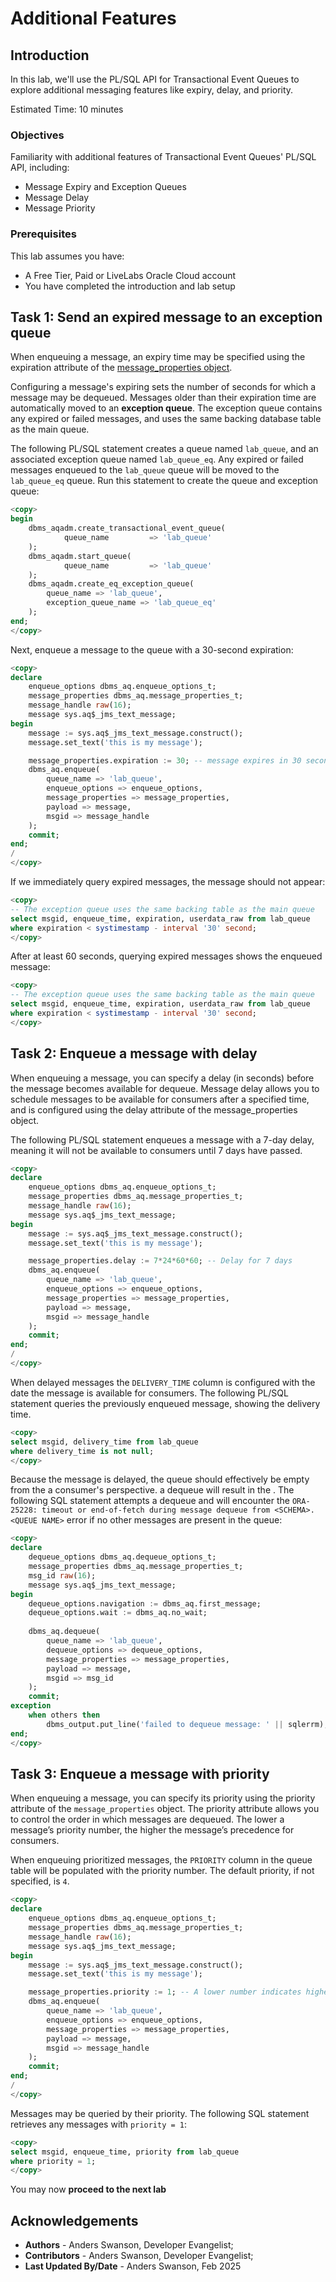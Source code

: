 # Additional Features

## Introduction

In this lab, we'll use the PL/SQL API for Transactional Event Queues to explore additional messaging features like expiry, delay, and priority. 

Estimated Time: 10 minutes

### Objectives

Familiarity with additional features of Transactional Event Queues' PL/SQL API, including:

- Message Expiry and Exception Queues
- Message Delay
- Message Priority

### Prerequisites

This lab assumes you have:

- A Free Tier, Paid or LiveLabs Oracle Cloud account
- You have completed the introduction and lab setup

## **Task 1:** Send an expired message to an exception queue

When enqueuing a message, an expiry time may be specified using the expiration attribute of the [message_properties object](https://docs.oracle.com/en/database/oracle/oracle-database/23/arpls/advanced-queuing-AQ-types.html#GUID-7232160F-22CF-4DF7-BAAF-96EDCC5CB452).

Configuring a message's expiring sets the number of seconds for which a message may be dequeued. Messages older than their expiration time are automatically moved to an **exception queue**. The exception queue contains any expired or failed messages, and uses the same backing database table as the main queue.

The following PL/SQL statement creates a queue named `lab_queue`, and an associated exception queue named `lab_queue_eq`. Any expired or failed messages enqueued to the `lab_queue` queue will be moved to the `lab_queue_eq` queue. Run this statement to create the queue and exception queue:

```sql
<copy>
begin
    dbms_aqadm.create_transactional_event_queue(
            queue_name         => 'lab_queue'
    );
    dbms_aqadm.start_queue(
            queue_name         => 'lab_queue'
    );
    dbms_aqadm.create_eq_exception_queue(
        queue_name => 'lab_queue',
        exception_queue_name => 'lab_queue_eq'
    );
end;
</copy>
```

Next, enqueue a message to the queue with a 30-second expiration:

```sql
<copy>
declare
    enqueue_options dbms_aq.enqueue_options_t;
    message_properties dbms_aq.message_properties_t;
    message_handle raw(16);
    message sys.aq$_jms_text_message;
begin
    message := sys.aq$_jms_text_message.construct();
    message.set_text('this is my message');

    message_properties.expiration := 30; -- message expires in 30 seconds
    dbms_aq.enqueue(
        queue_name => 'lab_queue',
        enqueue_options => enqueue_options,
        message_properties => message_properties,
        payload => message,
        msgid => message_handle
    );
    commit;
end;
/
</copy>
```

If we immediately query expired messages, the message should not appear:

```sql
<copy>
-- The exception queue uses the same backing table as the main queue
select msgid, enqueue_time, expiration, userdata_raw from lab_queue
where expiration < systimestamp - interval '30' second;
</copy>
```

After at least 60 seconds, querying expired messages shows the enqueued message:

```sql
<copy>
-- The exception queue uses the same backing table as the main queue
select msgid, enqueue_time, expiration, userdata_raw from lab_queue
where expiration < systimestamp - interval '30' second;
</copy>
```

## **Task 2:** Enqueue a message with delay

When enqueuing a message, you can specify a delay (in seconds) before the message becomes available for dequeue. Message delay allows you to schedule messages to be available for consumers after a specified time, and is configured using the delay attribute of the message_properties object.

The following PL/SQL statement enqueues a message with a 7-day delay, meaning it will not be available to consumers until 7 days have passed.

```sql
<copy>
declare
    enqueue_options dbms_aq.enqueue_options_t;
    message_properties dbms_aq.message_properties_t;
    message_handle raw(16);
    message sys.aq$_jms_text_message;
begin
    message := sys.aq$_jms_text_message.construct();
    message.set_text('this is my message');

    message_properties.delay := 7*24*60*60; -- Delay for 7 days
    dbms_aq.enqueue(
        queue_name => 'lab_queue',
        enqueue_options => enqueue_options,
        message_properties => message_properties,
        payload => message,
        msgid => message_handle
    );
    commit;
end;
/
</copy>
```

When delayed messages the `DELIVERY_TIME` column is configured with the date the message is available for consumers. The following PL/SQL statement queries the previously enqueued message, showing the delivery time.

```sql
<copy>
select msgid, delivery_time from lab_queue
where delivery_time is not null;
</copy>
```

Because the message is delayed, the queue should effectively be empty from the a consumer's perspective. a dequeue will result in the . The following SQL statement attempts a dequeue and will encounter the `ORA-25228: timeout or end-of-fetch during message dequeue from <SCHEMA>.<QUEUE NAME>` error if no other messages are present in the queue:

```sql
<copy>
declare
    dequeue_options dbms_aq.dequeue_options_t;
    message_properties dbms_aq.message_properties_t;
    msg_id raw(16);
    message sys.aq$_jms_text_message;
begin
    dequeue_options.navigation := dbms_aq.first_message;
    dequeue_options.wait := dbms_aq.no_wait;
    
    dbms_aq.dequeue(
        queue_name => 'lab_queue',
        dequeue_options => dequeue_options,
        message_properties => message_properties,
        payload => message,
        msgid => msg_id
    );
    commit;
exception
    when others then
        dbms_output.put_line('failed to dequeue message: ' || sqlerrm);
end;
</copy>
```

## **Task 3:** Enqueue a message with priority

When enqueuing a message, you can specify its priority using the priority attribute of the `message_properties` object. The priority attribute allows you to control the order in which messages are dequeued. The lower a message’s priority number, the higher the message’s precedence for consumers.

When enqueuing prioritized messages, the `PRIORITY`
column in the queue table will be populated with the priority number. The default priority, if not specified, is `4`.

```sql
<copy>
declare
    enqueue_options dbms_aq.enqueue_options_t;
    message_properties dbms_aq.message_properties_t;
    message_handle raw(16);
    message sys.aq$_jms_text_message;
begin
    message := sys.aq$_jms_text_message.construct();
    message.set_text('this is my message');

    message_properties.priority := 1; -- A lower number indicates higher priority
    dbms_aq.enqueue(
        queue_name => 'lab_queue',
        enqueue_options => enqueue_options,
        message_properties => message_properties,
        payload => message,
        msgid => message_handle
    );
    commit;
end;
/
</copy>
```

Messages may be queried by their priority. The following SQL statement retrieves any messages with `priority = 1`:

```sql
<copy>
select msgid, enqueue_time, priority from lab_queue
where priority = 1;
</copy>
```

You may now **proceed to the next lab**

## Acknowledgements

- **Authors** - Anders Swanson, Developer Evangelist;
- **Contributors** - Anders Swanson, Developer Evangelist;
- **Last Updated By/Date** - Anders Swanson, Feb 2025
